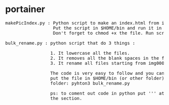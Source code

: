 # portainer
<pre>
makePicIndex.py : Python script to make an index.html from icons or images in a folder.
                  Put the script in $HOME/bin and run it in the desired folder.
                  Don't forget to chmod +x the file. Run script: python3 makePicIndex.py
                 
bulk_rename.py : python script that do 3 things :

                 1. It lowercase all the files.
                 2. It removes all the blank spaces in the filenames replacing by _
                 3. It rename all files starting from img0001 to img99999

                 The code is very easy to follow and you can comment out the things you don't want. Again
                 put the file in $HOME/bin (or other folder) and chmod +x the file. Run it in the desired
                 folder: pyhton3 bulk_rename.py
                 
                 ps: to coment out code in python put ''' at te begin of the section and ''' at the end of
                 the section.
</pre>
